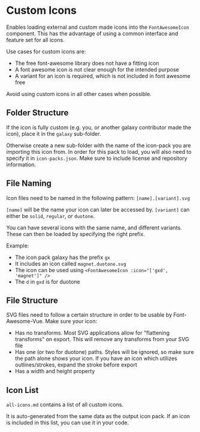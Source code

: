 # Custom Icons

Enables loading external and custom made icons into the `FontAwesomeIcon` component.
This has the advantage of using a common interface and feature set for all icons.

Use cases for custom icons are:

-   The free font-awesome library does not have a fitting icon
-   A font awesome icon is not clear enough for the intended purpose
-   A variant for an icon is required, which is not included in font awesome free

Avoid using custom icons in all other cases when possible.

## Folder Structure

If the icon is fully custom (e.g. you, or another galaxy contributor made the icon), place it in the `galaxy` sub-folder.

Otherwise create a new sub-folder with the name of the icon-pack you are importing this icon from.
In order for this pack to load, you will also need to specify it in `icon-packs.json`.
Make sure to include license and repository information.

## File Naming

Icon files need to be named in the following pattern: `[name].[variant].svg`

`[name]` will be the name your icon can later be accessed by.
`[variant]` can either be `solid`, `regular`, or `duotone`.

You can have several icons with the same name, and different variants.
These can then be loaded by specifying the right prefix.

Example:

-   The icon pack galaxy has the prefix `gx`
-   It includes an icon called `magnet.duotone.svg`
-   The icon can be used using `<FontAwesomeIcon :icon="['gxd', 'magnet']" />`
-   The `d` in `gxd` is for duotone

## File Structure

SVG files need to follow a certain structure in order to be usable by Font-Awesome-Vue.
Make sure your icon:

-   Has no transforms. Most SVG applications allow for "flattening transforms" on export. This will remove any transforms from your SVG file
-   Has one (or two for duotone) paths. Styles will be ignored, so make sure the path alone shows your icon. If you have an icon which utilizes outlines/strokes, expand the stroke before export
-   Has a width and height property

## Icon List

`all-icons.md` contains a list of all custom icons.

It is auto-generated from the same data as the output icon pack.
If an icon is included in this list, you can use it in your code.
